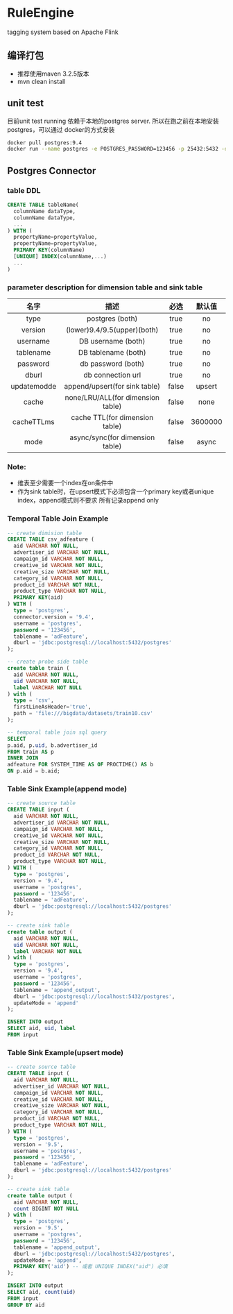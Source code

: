 # RuleEngine
tagging system based on Apache Flink

## 编译打包
* 推荐使用maven 3.2.5版本
* mvn clean install

## unit test
目前unit test running 依赖于本地的postgres server. 所以在跑之前在本地安装postgres，可以通过
docker的方式安装
```bash
docker pull postgres:9.4
docker run --name postgres -e POSTGRES_PASSWORD=123456 -p 25432:5432 -d postgres:9.4
```


## Postgres Connector

### table DDL
```sql
CREATE TABLE tableName(
  columnName dataType,
  columnName dataType,
  ...
) WITH (
  propertyName=propertyValue,
  propertyName=propertyValue,
  PRIMARY KEY(columnName)
  [UNIQUE] INDEX(columnName,...)
  ...
)
```


### parameter description for dimension table and sink table
| 名字  |   描述  | 必选  | 默认值  |
| :--:  | :-----------:  | :------:  |    :------:    |
| type  |   postgres (both)    |  true    |      no        |
| version  |   (lower)9.4/9.5(upper)(both)     |  true    |      no        |
| username  | DB username (both) |  true    |      no        |
| tablename  | DB tablename (both) |  true    |      no        |
| password  | db password (both)    |  true    |      no        |
| dburl  | db connection url     |  true    |      no        |
| updatemodde  | append/upsert(for sink table) |  false    |   upsert    |
| cache  | none/LRU/ALL(for dimension table) |  false    |     none      |
| cacheTTLms  | cache TTL(for dimension table) |  false    |    3600000     |
| mode  | async/sync(for dimension table) |  false    |    async        |


### Note:

* 维表至少需要一个index在on条件中
* 作为sink table时，在upsert模式下必须包含一个primary key或者unique index，append模式则不要求 所有记录append only


### Temporal Table Join Example
```sql
-- create dimision table
CREATE TABLE csv_adfeature (
  aid VARCHAR NOT NULL,
  advertiser_id VARCHAR NOT NULL,
  campaign_id VARCHAR NOT NULL,
  creative_id VARCHAR NOT NULL,
  creative_size VARCHAR NOT NULL,
  category_id VARCHAR NOT NULL,
  product_id VARCHAR NOT NULL,
  product_type VARCHAR NOT NULL,
  PRIMARY KEY(aid)
) WITH (
  type = 'postgres',
  connector.version = '9.4',
  username = 'postgres',
  password = '123456',
  tablename = 'adFeature',
  dburl = 'jdbc:postgresql://localhost:5432/postgres'
);

-- create probe side table
create table train (
  aid VARCHAR NOT NULL,
  uid VARCHAR NOT NULL,
  label VARCHAR NOT NULL
) with (
  type = 'csv',
  firstLineAsHeader='true',
  path = 'file:///bigdata/datasets/train10.csv'
);

-- temporal table join sql query
SELECT
p.aid, p.uid, b.advertiser_id
FROM train AS p
INNER JOIN
adfeature FOR SYSTEM_TIME AS OF PROCTIME() AS b
ON p.aid = b.aid;

```

### Table Sink Example(append mode)
```sql
-- create source table
CREATE TABLE input (
  aid VARCHAR NOT NULL,
  advertiser_id VARCHAR NOT NULL,
  campaign_id VARCHAR NOT NULL,
  creative_id VARCHAR NOT NULL,
  creative_size VARCHAR NOT NULL,
  category_id VARCHAR NOT NULL,
  product_id VARCHAR NOT NULL,
  product_type VARCHAR NOT NULL,
) WITH (
  type = 'postgres',
  version = '9.4',
  username = 'postgres',
  password = '123456',
  tablename = 'adFeature',
  dburl = 'jdbc:postgresql://localhost:5432/postgres'
);

-- create sink table
create table output (
  aid VARCHAR NOT NULL,
  uid VARCHAR NOT NULL,
  label VARCHAR NOT NULL
) with (
  type = 'postgres',
  version = '9.4',
  username = 'postgres',
  password = '123456',
  tablename = 'append_output',
  dburl = 'jdbc:postgresql://localhost:5432/postgres',
  updateMode = 'append'
);

INSERT INTO output
SELECT aid, uid, label
FROM input

```

### Table Sink Example(upsert mode)
```sql
-- create source table
CREATE TABLE input (
  aid VARCHAR NOT NULL,
  advertiser_id VARCHAR NOT NULL,
  campaign_id VARCHAR NOT NULL,
  creative_id VARCHAR NOT NULL,
  creative_size VARCHAR NOT NULL,
  category_id VARCHAR NOT NULL,
  product_id VARCHAR NOT NULL,
  product_type VARCHAR NOT NULL,
) WITH (
  type = 'postgres',
  version = '9.5',
  username = 'postgres',
  password = '123456',
  tablename = 'adFeature',
  dburl = 'jdbc:postgresql://localhost:5432/postgres'
);

-- create sink table
create table output (
  aid VARCHAR NOT NULL,
  count BIGINT NOT NULL
) with (
  type = 'postgres',
  version = '9.5',
  username = 'postgres',
  password = '123456',
  tablename = 'append_output',
  dburl = 'jdbc:postgresql://localhost:5432/postgres',
  updateMode = 'append',
  PRIMARY KEY('aid') -- 或者 UNIQUE INDEX("aid") 必填
);

INSERT INTO output
SELECT aid, count(uid)
FROM input
GROUP BY aid

```